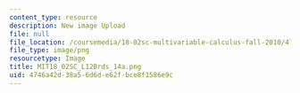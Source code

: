 ```yaml
---
content_type: resource
description: New image Upload
file: null
file_location: /coursemedia/18-02sc-multivariable-calculus-fall-2010/4746a42d38a56d6de62fbce8f1586e9c_MIT18_02SC_L12Brds_14a.png
file_type: image/png
resourcetype: Image
title: MIT18_02SC_L12Brds_14a.png
uid: 4746a42d-38a5-6d6d-e62f-bce8f1586e9c
---
```

